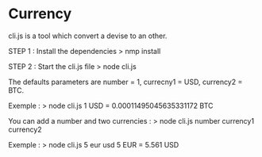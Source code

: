 # Currency 
 cli.js is a tool which convert a devise to an other.
 
 STEP 1 : Install the dependencies  > nmp install
 
 STEP 2 : Start the cli.js file  > node cli.js

The defaults parameters are number = 1, currecny1 = USD, currency2 = BTC.

Exemple : > node cli.js 
    1 USD = 0.00011495045635331172 BTC

You can add a number and two currencies : > node cli.js number currency1 currency2

Exemple : > node cli.js 5 eur usd
    5 EUR = 5.561 USD


